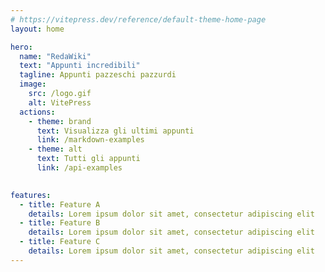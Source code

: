 ```yaml
---
# https://vitepress.dev/reference/default-theme-home-page
layout: home

hero:
  name: "RedaWiki"
  text: "Appunti incredibili"
  tagline: Appunti pazzeschi pazzurdi
  image:
    src: /logo.gif
    alt: VitePress
  actions:
    - theme: brand
      text: Visualizza gli ultimi appunti
      link: /markdown-examples
    - theme: alt
      text: Tutti gli appunti
      link: /api-examples
  

features:
  - title: Feature A
    details: Lorem ipsum dolor sit amet, consectetur adipiscing elit
  - title: Feature B
    details: Lorem ipsum dolor sit amet, consectetur adipiscing elit
  - title: Feature C
    details: Lorem ipsum dolor sit amet, consectetur adipiscing elit
---
```



